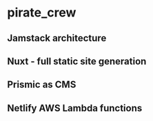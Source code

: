 # pirate_crew

## Jamstack architecture
## Nuxt - full static site generation
## Prismic as CMS
## Netlify AWS Lambda functions
